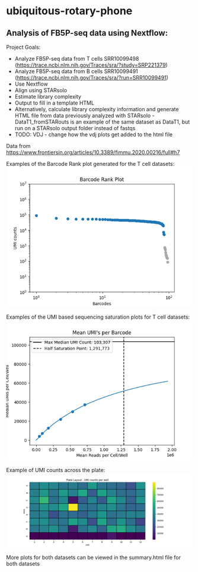 # ubiquitous-rotary-phone
## Analysis of FB5P-seq data using Nextflow:
Project Goals:
* Analyze FB5P-seq data from T cells SRR10099498 (https://trace.ncbi.nlm.nih.gov/Traces/sra/?study=SRP221379) 
* Analyze FB5P-seq data from B cells SRR10099491 (https://trace.ncbi.nlm.nih.gov/Traces/sra/?run=SRR10099491)
* Use Nextflow
* Align using STARsolo
* Estimate library complexity
* Output to fill in a template HTML
* Alternatively, calculate library complexity information and generate HTML file from data previously analyzed with STARsolo - DataT1_fromSTARouts is an example of the same dataset as DataT1, but run on a STARsolo output folder instead of fastqs
* TODO: VDJ - change how the vdj plots get added to the html file

Data from https://www.frontiersin.org/articles/10.3389/fimmu.2020.00216/full#h7

Examples of the Barcode Rank plot generated for the T cell datasets:
<img src="https://github.com/cregan727/ubiquitous-rotary-phone/blob/main/DataT1/Barcoderank_plot.png?raw=trues" >

Examples of the UMI based sequencing saturation plots for T cell datasets:
<img src="https://github.com/cregan727/ubiquitous-rotary-phone/blob/main/DataT1/UMIsat_plot.png?raw=trues" >

Example of UMI counts across the plate:
<img src="https://github.com/cregan727/ubiquitous-rotary-phone/blob/main/DataT1/Platelayout_umis.png?raw=trues" >


More plots for both datasets can be viewed in the summary.html file for both datasets

